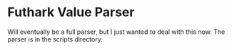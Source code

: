 ﻿# Futhark Value Parser

Will eventually be a full parser, but I just wanted to deal with this now. The parser is in the scripts directory.
